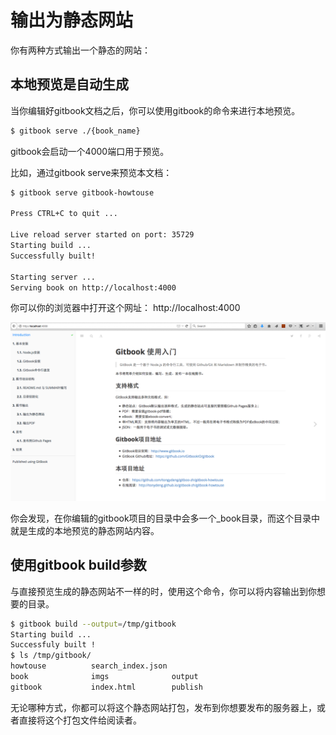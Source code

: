 # 输出为静态网站

你有两种方式输出一个静态的网站：

## 本地预览是自动生成

当你编辑好gitbook文档之后，你可以使用gitbook的命令来进行本地预览。

```bash
$ gitbook serve ./{book_name}
```

gitbook会启动一个4000端口用于预览。

比如，通过gitbook serve来预览本文档：

```bash
$ gitbook serve gitbook-howtouse

Press CTRL+C to quit ...

Live reload server started on port: 35729
Starting build ...
Successfully built!

Starting server ...
Serving book on http://localhost:4000
```

你可以你的浏览器中打开这个网址： http://localhost:4000

![gitbook_serve.png](/image/gitbook_serve.png)

你会发现，在你编辑的gitbook项目的目录中会多一个_book目录，而这个目录中就是生成的本地预览的静态网站内容。

## 使用gitbook build参数

与直接预览生成的静态网站不一样的时，使用这个命令，你可以将内容输出到你想要的目录。

```bash
$ gitbook build --output=/tmp/gitbook
Starting build ...
Successfuly built !
$ ls /tmp/gitbook/
howtouse          search_index.json
book              imgs              output
gitbook           index.html        publish
```

无论哪种方式，你都可以将这个静态网站打包，发布到你想要发布的服务器上，或者直接将这个打包文件给阅读者。